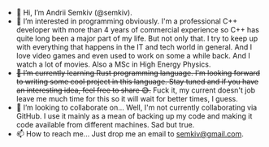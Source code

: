 - 👋 Hi, I’m Andrii Semkiv (@semkiv).
- 👀 I’m interested in programming obviously. I'm a professional C++ developer with more than 4 years of commercial experience so C++ has quite long been a major part of my life. But not only that. I try to keep up with everything that happens in the IT and tech world in general. And I love video games and even used to work on some a while back. And I watch a lot of movies. Also a MSc in High Energy Physics.
- ~~🌱 I’m currently learning Rust programming language. I'm looking forward to writing some cool project in this language. Stay tuned and if you have an interesting idea, feel free to share 😅.~~ Fuck it, my current doesn't job leave me much time for this so it will wait for better times, I guess.
- 💞️ I’m looking to collaborate on... Well, I'm not currently collaborating via GitHub. I use it mainly as a mean of backing up my code and making it code available from different machines. Sad but true.
- 📫 How to reach me... Just drop me an email to semkiv@gmail.com.

<!---
semkiv/semkiv is a ✨ special ✨ repository because its `README.md` (this file) appears on your GitHub profile.
You can click the Preview link to take a look at your changes.
--->
